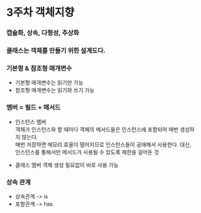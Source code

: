# 3주차 객체지향

### 캡슐화, 상속, 다형성, 추상화

### 클래스는 객체를 만들기 위한 설계도다.

### 기본형 & 참조형 매개변수 

+ 기본형 매개변수는 읽기만 가능 
+ 참조형 매개변수는 읽기와 쓰기 가능

### 멤버 = 필드 + 메서드

+ 인스턴스 멤버  
    객체가 인스턴스화 할 때마다 객체의 메서드들은 인스턴스에 포함되어 매번 생성하지 않는다.  
    매번 저장하면 메모리 효울이 떨어지므로 인스턴스들이 공애해서 사용한다.
    대신, 인스턴스를 통해서만 메서드가 사용될 수 있도록 제한을 걸어둔 것
    
+ 클래스 멤버 
    객체 생성 필요없이 바로 사용 가능
 
### 상속 관계 

+ 상속관계 -> is
+ 포함관계 -> has